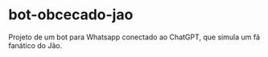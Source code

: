 # bot-obcecado-jao
Projeto de um bot para Whatsapp conectado ao ChatGPT, que simula um fã fanático do Jão.
